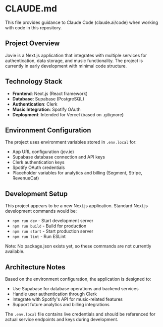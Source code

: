 # CLAUDE.md

This file provides guidance to Claude Code (claude.ai/code) when working with code in this repository.

## Project Overview

Jovie is a Next.js application that integrates with multiple services for authentication, data storage, and music functionality. The project is currently in early development with minimal code structure.

## Technology Stack

- **Frontend**: Next.js (React framework)
- **Database**: Supabase (PostgreSQL)
- **Authentication**: Clerk
- **Music Integration**: Spotify OAuth
- **Deployment**: Intended for Vercel (based on .gitignore)

## Environment Configuration

The project uses environment variables stored in `.env.local` for:
- App URL configuration (jov.ie)
- Supabase database connection and API keys  
- Clerk authentication keys
- Spotify OAuth credentials
- Placeholder variables for analytics and billing (Segment, Stripe, RevenueCat)

## Development Setup

This project appears to be a new Next.js application. Standard Next.js development commands would be:
- `npm run dev` - Start development server
- `npm run build` - Build for production
- `npm run start` - Start production server
- `npm run lint` - Run ESLint

Note: No package.json exists yet, so these commands are not currently available.

## Architecture Notes

Based on the environment configuration, the application is designed to:
- Use Supabase for database operations and backend services
- Handle user authentication through Clerk
- Integrate with Spotify's API for music-related features
- Support future analytics and billing integrations

The `.env.local` file contains live credentials and should be referenced for actual service endpoints and keys during development.